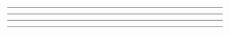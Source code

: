 <!-- .slide: data-background-color="hsl(210 80% 20%)" data-background-iframe="/demos/wdc-splats/circle" data-background-interactive -->
---
<!-- .slide: data-background-color="hsl(210 80% 20%)" data-background-iframe="/demos/wdc-splats/circles" data-background-interactive -->
---
<!-- .slide: data-background-color="hsl(210 80% 20%)" data-background-iframe="/demos/wdc-splats/filter" data-background-interactive -->
---
<!-- .slide: data-background-color="hsl(210 80% 20%)" data-background-iframe="/demos/wdc-splats/animate" data-background-interactive -->
---
<!-- End section -->